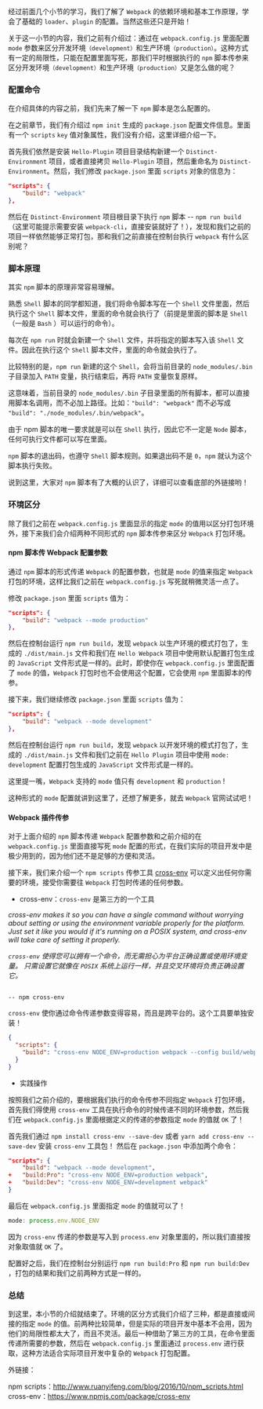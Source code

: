 经过前面几个小节的学习，我们了解了 `Webpack` 的依赖环境和基本工作原理，学会了基础的 `loader`、`plugin` 的配置。当然这些还只是开始！

关于这一小节的内容，我们之前有介绍过：通过在 `webpack.config.js` 里面配置 `mode` 参数来区分开发环境`（development）`和生产环境`（production）`。这种方式有一定的局限性，只能在配置里面写死，那我们平时根据执行的 `npm` 脚本传参来区分开发环境`（development）`和生产环境`（production）`又是怎么做的呢？

### 配置命令

在介绍具体的内容之前，我们先来了解一下 `npm` 脚本是怎么配置的。

在之前章节，我们有介绍过 `npm init` 生成的 `package.json` 配置文件信息。里面有一个 `scripts` `key` 值对象属性，我们没有介绍，这里详细介绍一下。

首先我们依然是安装 `Hello-Plugin` 项目目录结构新建一个 `Distinct-Environment` 项目，或者直接拷贝 `Hello-Plugin` 项目，然后重命名为 `Distinct-Environment`。然后，我们修改 `package.json` 里面 `scripts` 对象的信息为：

```json
"scripts": {
    "build": "webpack"
},
```

然后在 `Distinct-Environment` 项目根目录下执行 `npm` 脚本 -- `npm run build` （这里可能提示需要安装 `webpack-cli`，直接安装就好了！），发现和我们之前的项目一样依然能够正常打包，那和我们之前直接在控制台执行 `webpack` 有什么区别呢？

### 脚本原理

其实 `npm` 脚本的原理非常容易理解。

熟悉 `Shell` 脚本的同学都知道，我们将命令脚本写在一个 `Shell` 文件里面，然后执行这个 `Shell` 脚本文件，里面的命令就会执行了（前提是里面的脚本是 `Shell`（一般是 `Bash` ）可以运行的命令）。

每次在 `npm run` 时就会新建一个 `Shell` 文件，并将指定的脚本写入该 `Shell` 文件。因此在执行这个 `Shell` 脚本文件，里面的命令就会执行了。

比较特别的是，`npm run` 新建的这个 `Shell`，会将当前目录的 `node_modules/.bin` 子目录加入 `PATH` 变量，执行结束后，再将 `PATH` 变量恢复原样。

这意味着，当前目录的 `node_modules/.bin` 子目录里面的所有脚本，都可以直接用脚本名调用，而不必加上路径。比如：`"build": "webpack"` 而不必写成 `"build": "./node_modules/.bin/webpack"`。

由于 npm 脚本的唯一要求就是可以在 `Shell` 执行，因此它不一定是 `Node` 脚本，任何可执行文件都可以写在里面。

`npm` 脚本的退出码，也遵守 `Shell` 脚本规则。如果退出码不是 `0`，`npm` 就认为这个脚本执行失败。

说到这里，大家对 `npm` 脚本有了大概的认识了，详细可以查看底部的外链接哟！

### 环境区分

除了我们之前在 `webpack.config.js` 里面显示的指定 `mode` 的值用以区分打包环境外，接下来我们会介绍两种不同形式的 `npm` 脚本传参来区分 `Webpack` 打包环境。

#### npm 脚本传 Webpack 配置参数

通过 `npm` 脚本的形式传递 `Webpack` 的配置参数，也就是 `mode` 的值来指定 `Webpack` 打包的环境，这样比我们之前在 `webpack.config.js` 写死就稍微灵活一点了。

修改 `package.json` 里面 `scripts` 值为：

```json
"scripts": {
    "build": "webpack --mode production"
},
```

然后在控制台运行 `npm run build`，发现 `webpack` 以生产环境的模式打包了，生成的 `./dist/main.js` 文件和我们在 `Hello Webpack` 项目中使用默认配置打包生成的 `JavaScript` 文件形式是一样的。此时，即使你在 `webpack.config.js` 里面配置了 `mode` 的值，`Webpack` 打包时也不会使用这个配置，它会使用 `npm` 里面脚本的传参。

接下来，我们继续修改 `package.json` 里面 `scripts` 值为：

```json
"scripts": {
    "build": "webpack --mode development"
},
```

然后在控制台运行 `npm run build`，发现 `webpack` 以开发环境的模式打包了，生成的 `./dist/main.js` 文件和我们之前在 `Hello Plugin` 项目中使用 `mode: development` 配置打包生成的 `JavaScript` 文件形式是一样的。

这里提一嘴，`Webpack` 支持的 `mode` 值只有 `development` 和 `production` !

这种形式的 `mode` 配置就讲到这里了，还想了解更多，就去 `Webpack` 官网试试吧！

#### Webpack 插件传参

对于上面介绍的 `npm` 脚本传递 `Webpack` 配置参数和之前介绍的在 `webpack.config.js` 里面直接写死 `mode` 配置的形式，在我们实际的项目开发中是极少用到的，因为他们还不是足够的方便和灵活。

接下来，我们来介绍一个 `npm scripts` 传参工具 [cross-env](https://www.npmjs.com/package/cross-env) 可以定义出任何你需要的环境，接受你需要往 `Webpack` 打包时传递的任何参数。

- cross-env：`cross-env` 是第三方的一个工具

_cross-env makes it so you can have a single command without worrying about setting or using the environment variable properly for the platform. Just set it like you would if it's running on a POSIX system, and cross-env will take care of setting it properly._

_`cross-env` 使得您可以拥有一个命令，而无需担心为平台正确设置或使用环境变量。 只需设置它就像在 `POSIX` 系统上运行一样，并且交叉环境将负责正确设置它。_

                                                                                                                                -- npm cross-env
                                                                                                                                                                                                                                                                                          
`cross-env` 使你通过命令传递参数变得容易，而且是跨平台的。这个工具要单独安装！

```json
{
  "scripts": {
    "build": "cross-env NODE_ENV=production webpack --config build/webpack.config.js"
  }
}
```

- 实践操作

按照我们之前介绍的，要根据我们执行的命令传参不同指定 `Webpack` 打包环境，首先我们得使用 `cross-env` 工具在执行命令的时候传递不同的环境参数，然后我们在 `webpack.config.js` 里面根据定义的传递的参数指定 `mode` 的值就 `OK` 了！

首先我们通过 `npm install cross-env --save-dev` 或者 `yarn add cross-env --save-dev` 安装 `cross-env` 工具包！
然后在 `package.json` 中添加两个命令：

```json
"scripts": {
    "build": "webpack --mode development",
+   "build:Pro": "cross-env NODE_ENV=production webpack",
+   "build:Dev": "cross-env NODE_ENV=development webpack"
}
```

最后在 `webpack.config.js` 里面指定 `mode` 的值就可以了！

```javascript
mode: process.env.NODE_ENV
```

因为 `cross-env` 传递的参数是写入到 `process.env` 对象里面的，所以我们直接按对象取值就 `OK` 了。

配置好之后，我们在控制台分别运行 `npm run build:Pro` 和 `npm run build:Dev` ，打包的结果和我们之前两种方式是一样的。

### 总结

到这里，本小节的介绍就结束了。环境的区分方式我们介绍了三种，都是直接或间接的指定 `mode` 的值。前两种比较简单，但是实际的项目开发中基本不会用，因为他们的局限性都太大了，而且不灵活。最后一种借助了第三方的工具，在命令里面传递所需要的参数，然后在 `webpack.config.js` 里面通过 `process.env` 进行获取，这种方法适合实际项目开发中复杂的 `Webpack` 打包配置。

外链接：

npm scripts：http://www.ruanyifeng.com/blog/2016/10/npm_scripts.html
cross-env：https://www.npmjs.com/package/cross-env
